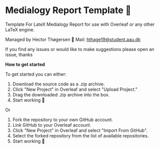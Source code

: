 # Medialogy Report Template 🦾
Template For LateX Medialogy Report for use with Overleaf or any other LaTeX engine. 

Managed by Hector Thøgersen 
📧 Mail: hthage19@student.aau.dk

If you find any issues or would like to make suggestions please open an issue, thanks  

**How to get started**

To get started you can either: 
1. Download the source code as a .zip archive.
2. Click "New Project" in Overleaf and select "Upload Project."
3. Drag the downloaded .zip archive into the box. 
4. Start working 🥳

Or 

1. Fork the repository to your own GitHub account.
2. Link GitHub to your Overleaf account.
3. Click "New Project" in Overleaf and select "Import From GitHub".
4. Select the forked repository from the list of available repositories.
5. Start working 🥳





